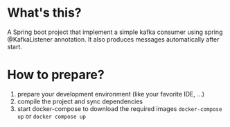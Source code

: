 # What's this?
A Spring boot project that implement a simple kafka consumer using spring @KafkaListener annotation. 
It also produces messages automatically after start.

# How to prepare?
1. prepare your development environment (like your favorite IDE, ...)
2. compile the project and sync dependencies
3. start docker-compose to download the required images ```docker-compose up``` or `docker compose up`

